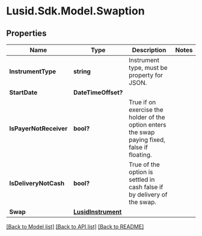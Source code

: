 
# Lusid.Sdk.Model.Swaption

## Properties

Name | Type | Description | Notes
------------ | ------------- | ------------- | -------------
**InstrumentType** | **string** | Instrument type, must be property for JSON. | 
**StartDate** | **DateTimeOffset?** |  | 
**IsPayerNotReceiver** | **bool?** | True if on exercise the holder of the option enters the swap paying fixed, false if floating. | 
**IsDeliveryNotCash** | **bool?** | True of the option is settled in cash false if by delivery of the swap. | 
**Swap** | [**LusidInstrument**](LusidInstrument.md) |  | 

[[Back to Model list]](../README.md#documentation-for-models)
[[Back to API list]](../README.md#documentation-for-api-endpoints)
[[Back to README]](../README.md)

